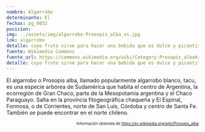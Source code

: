 ```yaml
---
nombre: Algarrobo
determinante: El
fechas: pg_0032
posicion: 
img: ../assets/img/algarrobo-Prosopis_alba_xs.jpg
lnk: algarrobo
detalle: cuyo fruto sirve para hacer una bebida que es dulce y picantita, y que sube a la cabeza como el vino
fuente: Wikimedia Commons
fuente_url: https://commons.wikimedia.org/wiki/Category:Prosopis_alba#/media/File:Prosopis_alba.jpg
detalle: cuyo fruto sirve para hacer una bebida que es dulce y picantita, y que sube a la cabeza como el vino
---
```


<p>El algarrobo o Prosopis alba, llamado popularmente algarrobo blanco, tacu, es una especie arbórea de Sudamérica que habita el centro de Argentina, la ecorregión de Gran Chaco, parte de la Mesopotamia argentina y el Chaco Paraguayo. Salta en la provincia fitogeográfica chaqueña y El Espinal, Formosa, o de Corrientes, norte de San Luis, Córdoba y centro de Santa Fe. También se puede encontrar en el norte chileno.</p>
<p style="font-size: 10px; text-align:right;">Información obtenida de <a href="https://es.wikipedia.org/wiki/Prosopis_alba" target="_blank">https://es.wikipedia.org/wiki/Prosopis_alba</a></p>

